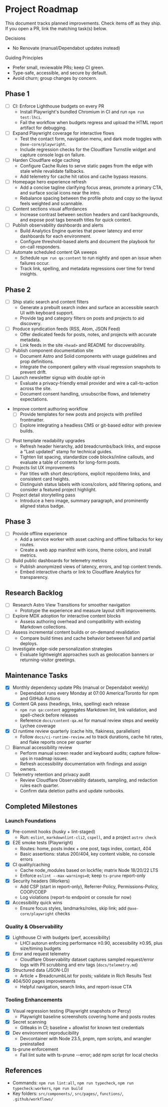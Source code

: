 # Project Roadmap

This document tracks planned improvements. Check items off as they ship. If you open a PR, link the matching task(s) below.

Decisions

- No Renovate (manual/Dependabot updates instead)

Guiding Principles

- Prefer small, reviewable PRs; keep CI green.
- Type-safe, accessible, and secure by default.
- Avoid churn; group changes by concern.

## Phase 1

- [ ] CI: Enforce Lighthouse budgets on every PR
  - Install Playwright's bundled Chromium in CI and run `npm run test:lhci`.
  - Fail the workflow when budgets regress and upload the HTML report artifact for debugging.
- [ ] Expand Playwright coverage for interactive flows
  - Test the contact form, navigation menu, and dark mode toggles with `@axe-core/playwright`.
  - Include regression checks for the Cloudflare Turnstile widget and capture console logs on failure.
- [ ] Harden Cloudflare edge caching
  - Configure Cache Rules to serve static pages from the edge with stale while revalidate fallbacks.
  - Add telemetry for cache hit ratios and cache bypass reasons.
- [ ] Homepage hero experience refresh
  - Add a concise tagline clarifying focus areas, promote a primary CTA, and surface social icons near the intro.
  - Rebalance spacing between the profile photo and copy so the layout feels weighted and scannable.
- [ ] Content sections visual affordances
  - Increase contrast between section headers and card backgrounds, and expose post tags beneath titles for quick context.
- [ ] Publish observability dashboards and alerts
  - Build Analytics Engine queries that power latency and error dashboards for each environment.
  - Configure threshold-based alerts and document the playbook for on-call responders.
- [ ] Automate scheduled content QA sweeps
  - Schedule `npm run qa:content` to run nightly and open an issue when failures occur.
  - Track link, spelling, and metadata regressions over time for trend insights.

## Phase 2

- [ ] Ship static search and content filters
  - Generate a prebuilt search index and surface an accessible search UI with keyboard support.
  - Provide tag and category filters on posts and projects to aid discovery.
- [ ] Produce syndication feeds (RSS, Atom, JSON Feed)
  - Offer dedicated feeds for posts, notes, and projects with accurate metadata.
  - Link feeds in the site `<head>` and README for discoverability.
- [ ] Publish component documentation site
  - Document Astro and Solid components with usage guidelines and prop definitions.
  - Integrate the component gallery with visual regression snapshots to prevent drift.
- [ ] Launch newsletter signup with double opt-in
  - Evaluate a privacy-friendly email provider and wire a call-to-action across the site.
  - Document consent handling, unsubscribe flows, and telemetry expectations.
- Improve content authoring workflow
  - [ ] Provide templates for new posts and projects with prefilled frontmatter.
  - [ ] Explore integrating a headless CMS or git-based editor with preview builds.
- [ ] Post template readability upgrades
  - Refresh header hierarchy, add breadcrumbs/back links, and expose a "Last updated" stamp for technical guides.
  - Tighten list spacing, standardize code blocks/inline callouts, and evaluate a table of contents for long-form posts.
- [ ] Projects list UX improvements
  - Pair titles with short descriptions, explicit repo/demo links, and consistent card heights.
  - Distinguish status labels with icons/colors, add filtering options, and consider a featured project highlight.
- [ ] Project detail storytelling pass
  - Introduce a hero image, summary paragraph, and prominently aligned status badge.

## Phase 3

- [ ] Provide offline experience
  - Add a service worker with asset caching and offline fallbacks for key routes.
  - Create a web app manifest with icons, theme colors, and install metrics.
- [ ] Build public dashboards for telemetry metrics
  - Publish anonymized views of latency, errors, and top content trends.
  - Embed interactive charts or link to Cloudflare Analytics for transparency.

## Research Backlog

- [ ] Research Astro View Transitions for smoother navigation
  - Prototype the experience and measure layout shift improvements.
- [ ] Explore MDX adoption for interactive content blocks
  - Assess authoring overhead and compatibility with existing Markdown collections.
- [ ] Assess incremental content builds or on-demand revalidation
  - Compare build times and cache behavior between full and partial deploys.
- [ ] Investigate edge-side personalization strategies
  - Evaluate lightweight approaches such as geolocation banners or returning-visitor greetings.

## Maintenance Tasks

- [x] Monthly dependency update PRs (manual or Dependabot weekly)
  - Dependabot runs every Monday at 07:00 America/Toronto for npm and GitHub Actions
- [x] Content QA pass (headings, links, spelling) each release
  - `npm run qa:content` aggregates Markdown lint, link validation, and spell-check before releases
  - Reference `docs/content-qa.md` for manual review steps and weekly Lychee coverage
- [x] CI runtime review quarterly (cache hits, flakiness, parallelism)
  - Follow `docs/ci-runtime-review.md` to track durations, cache hit rates, and flake reports once per quarter
- [ ] Biannual accessibility review
  - Perform manual screen reader and keyboard audits; capture follow-ups in roadmap issues.
  - Refresh accessibility documentation with findings and assign owners.
- [ ] Telemetry retention and privacy audit
  - Review Cloudflare Observability datasets, sampling, and redaction rules each quarter.
  - Confirm data deletion paths and update runbooks.

## Completed Milestones

### Launch Foundations

- [x] Pre-commit hooks (husky + lint-staged)
  - Run: `eslint`, `markdownlint-cli2`, `cspell`, and a project `astro check`
- [x] E2E smoke tests (Playwright)
  - Routes: home, posts index + one post, tags index, contact, 404
  - Basic assertions: status 200/404, key content visible, no console errors
- [x] CI quality/caching
  - Cache node_modules based on lockfile; matrix Node 18/20/22 LTS
  - Enforce `eslint --max-warnings=0`; keep `ts-prune` report-only
- [x] Security headers (Workers)
  - Add CSP (start in report-only), Referrer-Policy, Permissions-Policy, COOP/COEP
  - Log violations (report-to endpoint or console for now)
- [x] Accessibility quick wins
  - Ensure focus styles, landmarks/roles, skip link; add `@axe-core/playwright` checks

### Quality & Observability

- [x] Lighthouse CI with budgets (perf, accessibility)
  - LHCI autorun enforcing performance ≥0.90, accessibility ≥0.95, plus size/timing budgets
- [x] Error and request telemetry
  - Cloudflare Observability dataset captures sampled request/error logs with PII scrubbing and env tags (`docs/telemetry.md`)
- [x] Structured data (JSON-LD)
  - Article + BreadcrumbList for posts; validate in Rich Results Test
- [x] 404/500 pages improvements
  - Helpful navigation, search links, and report-issue CTA

### Tooling Enhancements

- [x] Visual regression testing (Playwright snapshots or Percy)
  - Playwright baseline screenshots covering home and posts routes
- [x] Secret scanning
  - Gitleaks in CI; baseline + allowlist for known test credentials
- [x] Dev environment reproducibility
  - Devcontainer with Node 23.5, pnpm, npm scripts, and wrangler preinstalled
- [x] ts-prune enforcement
  - Fail lint suite with ts-prune --error; add npm script for local checks

## References

- Commands: `npm run lint:all`, `npm run typecheck`, `npm run typecheck:workers`, `npm run build`
- Key folders: `src/components/`, `src/pages/`, `functions/`, `.github/workflows/`
